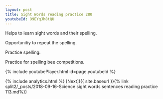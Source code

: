 ```yaml
---
layout: post
title: Sight Words reading practice 280
youtubeId: 99EYqJh8tQU
---
```

 
 
Helps to learn sight words and their spelling.

Opportunitiy to repeat the spelling. 

Practice spelling. 
 
Practice for spelling bee competitions. 
 
{% include youtubePlayer.html id=page.youtubeId %}
 
 
{% include analytics.html %} 
[Next]({{ site.baseurl }}{% link  split2/_posts/2018-09-16-Science sight words sentences reading practice 113.md%})
 
